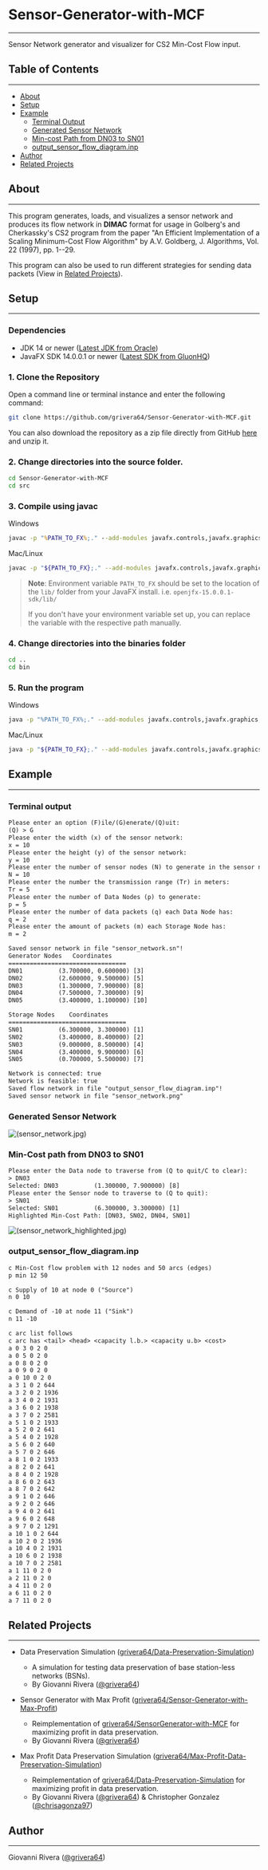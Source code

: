 # Sensor-Generator-with-MCF

---
Sensor Network generator and visualizer for CS2 Min-Cost Flow input.

## Table of Contents

---
- [About](#about)
- [Setup](#setup)
- [Example](#example)
  - [Terminal Output](#terminal-output)
  - [Generated Sensor Network](#generated-sensor-network)
  - [Min-cost Path from DN03 to SN01](#min-cost-path-from-dn03-to-sn01)
  - [output_sensor_flow_diagram.inp](#outputsensorflowdiagraminp)
- [Author](#author)
- [Related Projects](#related-projects)

## About

---
This program generates, loads, and visualizes a sensor network and produces its flow network in **DIMAC** format for usage in
Golberg's and Cherkassky's CS2 program from the paper "An Efficient Implementation of a Scaling Minimum-Cost Flow
Algorithm" by A.V. Goldberg, J. Algorithms, Vol. 22 (1997), pp. 1--29.

This program can also be used to run different strategies for sending data packets (View in [Related Projects](#related-projects)).

## Setup

---

### Dependencies

- JDK 14 or newer ([Latest JDK from Oracle](https://www.oracle.com/java/technologies/downloads/))
- JavaFX SDK 14.0.0.1 or newer ([Latest SDK from GluonHQ](https://openjfx.io/openjfx-docs/#introduction))

### 1. Clone the Repository

Open a command line or terminal instance and enter the following command:
```sh
git clone https://github.com/grivera64/Sensor-Generator-with-MCF.git
```

You can also download the repository as a zip file directly
from GitHub [here](https://github.com/grivera64/Sensor-Generator-with-MCF/archive/refs/heads/main.zip) and unzip it.

### 2. Change directories into the source folder.

```sh
cd Sensor-Generator-with-MCF
cd src
```

### 3. Compile using javac

Windows
```bat
javac -p "%PATH_TO_FX%;." --add-modules javafx.controls,javafx.graphics,javafx.swing *.java -d ../bin
```

Mac/Linux
```sh
javac -p "${PATH_TO_FX};." --add-modules javafx.controls,javafx.graphics,javafx.swing *.java -d ../bin
```

> **Note**: Environment variable `PATH_TO_FX` should be set to the location of the `lib/` folder from your JavaFX install. i.e. `openjfx-15.0.0.1-sdk/lib/`
>
> If you don't have your environment variable set up, you can replace the variable with the respective path manually.

### 4. Change directories into the binaries folder

```sh
cd ..
cd bin
```

### 5. Run the program
Windows
```sh
java -p "%PATH_TO_FX%;." --add-modules javafx.controls,javafx.graphics,javafx.swing SensorToFlowNetworkMain 
```

Mac/Linux
```sh
java -p "${PATH_TO_FX};." --add-modules javafx.controls,javafx.graphics,javafx.swing SensorToFlowNetworkMain 
```

## Example

---
### Terminal output

```txt
Please enter an option (F)ile/(G)enerate/(Q)uit:
(Q) > G
Please enter the width (x) of the sensor network:
x = 10
Please enter the height (y) of the sensor network:
y = 10
Please enter the number of sensor nodes (N) to generate in the sensor network:
N = 10
Please enter the number the transmission range (Tr) in meters:
Tr = 5
Please enter the number of Data Nodes (p) to generate:
p = 5
Please enter the number of data packets (q) each Data Node has:
q = 2
Please enter the amount of packets (m) each Storage Node has:
m = 2

Saved sensor network in file "sensor_network.sn"!
Generator Nodes   Coordinates
=================================
DN01          (3.700000, 0.600000) [3]
DN02          (2.600000, 9.500000) [5]
DN03          (1.300000, 7.900000) [8]
DN04          (7.500000, 7.300000) [9]
DN05          (3.400000, 1.100000) [10]

Storage Nodes    Coordinates
=================================
SN01          (6.300000, 3.300000) [1]
SN02          (3.400000, 8.400000) [2]
SN03          (9.000000, 8.500000) [4]
SN04          (3.400000, 9.900000) [6]
SN05          (0.700000, 5.500000) [7]

Network is connected: true
Network is feasible: true
Saved flow network in file "output_sensor_flow_diagram.inp"!
Saved sensor network in file "sensor_network.png"
```

### Generated Sensor Network

![(sensor_network.jpg)](res/sensor_network.jpg)

### Min-Cost path from DN03 to SN01

```txt
Please enter the Data node to traverse from (Q to quit/C to clear):
> DN03
Selected: DN03          (1.300000, 7.900000) [8]
Please enter the Sensor node to traverse to (Q to quit):
> SN01
Selected: SN01          (6.300000, 3.300000) [1]
Highlighted Min-Cost Path: [DN03, SN02, DN04, SN01]
```

![(sensor_network_highlighted.jpg)](res/sensor_network_highlighted.jpg)

### output_sensor_flow_diagram.inp

```txt
c Min-Cost flow problem with 12 nodes and 50 arcs (edges)
p min 12 50

c Supply of 10 at node 0 ("Source")
n 0 10

c Demand of -10 at node 11 ("Sink")
n 11 -10

c arc list follows
c arc has <tail> <head> <capacity l.b.> <capacity u.b> <cost>
a 0 3 0 2 0
a 0 5 0 2 0
a 0 8 0 2 0
a 0 9 0 2 0
a 0 10 0 2 0
a 3 1 0 2 644
a 3 2 0 2 1936
a 3 4 0 2 1931
a 3 6 0 2 1938
a 3 7 0 2 2581
a 5 1 0 2 1933
a 5 2 0 2 641
a 5 4 0 2 1928
a 5 6 0 2 640
a 5 7 0 2 646
a 8 1 0 2 1933
a 8 2 0 2 641
a 8 4 0 2 1928
a 8 6 0 2 643
a 8 7 0 2 642
a 9 1 0 2 646
a 9 2 0 2 646
a 9 4 0 2 641
a 9 6 0 2 648
a 9 7 0 2 1291
a 10 1 0 2 644
a 10 2 0 2 1936
a 10 4 0 2 1931
a 10 6 0 2 1938
a 10 7 0 2 2581
a 1 11 0 2 0
a 2 11 0 2 0
a 4 11 0 2 0
a 6 11 0 2 0
a 7 11 0 2 0

```

## Related Projects

---
- Data Preservation Simulation ([grivera64/Data-Preservation-Simulation](https://github.com/grivera64/Data-Preservation-Simulation))
  - A simulation for testing data preservation of base station-less networks (BSNs).
  - By Giovanni Rivera ([@grivera64](https://github.com/grivera64)) 
  
- Sensor Generator with Max Profit ([grivera64/Sensor-Generator-with-Max-Profit](https://github.com/grivera64/Sensor-Generator-with-Max-Profit))
  - Reimplementation of [grivera64/SensorGenerator-with-MCF](https://github.com/grivera64/Sensor-Generator-with-MCF) for maximizing profit in data preservation.
  - By Giovanni Rivera ([@grivera64](https://github.com/grivera64))
 
- Max Profit Data Preservation Simulation ([grivera64/Max-Profit-Data-Preservation-Simulation](https://github.com/grivera64/Max-Profit-Data-Preservation-Simulation))
  - Reimplementation of [grivera64/Data-Preservation-Simulation](https://github.com/grivera64/Data-Preservation-Simulation) for maximizing profit in data preservation.
  - By Giovanni Rivera ([@grivera64](https://github.com/grivera64)) & Christopher Gonzalez ([@chrisagonza97](https://github.com/chrisagonza97))

## Author

---
Giovanni Rivera ([@grivera64](https://github.com/grivera64))
